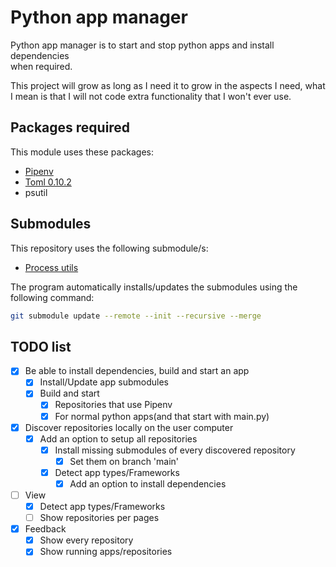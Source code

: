 # Python app manager

Python app manager is to start and stop python apps and install dependencies \
when required.

This project will grow as long as I need it to grow in the aspects I need,
what I mean is that I will not code extra functionality that I won't ever
use.

## Packages required

This module uses these packages:
* [Pipenv](https://github.com/pypa/pipenv)
* [Toml 0.10.2](https://pypi.org/project/toml/)
* psutil

## Submodules

This repository uses the following submodule/s:
* [Process utils](https://github.com/Perseverancia-company/sub.process-utils)

The program automatically installs/updates the submodules using the following command:


```bash
git submodule update --remote --init --recursive --merge
```


## TODO list

- [X] Be able to install dependencies, build and start an app
  - [X] Install/Update app submodules
  - [X] Build and start
    - [X] Repositories that use Pipenv
    - [X] For normal python apps(and that start with main.py)
- [X] Discover repositories locally on the user computer
  - [X] Add an option to setup all repositories
    - [X] Install missing submodules of every discovered repository
      - [X] Set them on branch 'main'
    - [X] Detect app types/Frameworks
      - [X] Add an option to install dependencies
- [ ] View
  - [X] Detect app types/Frameworks
  - [ ] Show repositories per pages
- [X] Feedback
  - [X] Show every repository
  - [X] Show running apps/repositories
